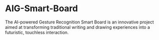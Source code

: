 # AIG-Smart-Board
The AI-powered Gesture Recognition Smart Board is an innovative project aimed at transforming traditional writing and drawing experiences into a futuristic, touchless interaction. 
